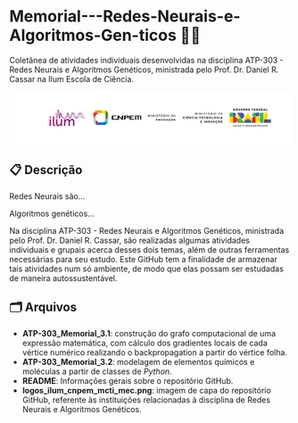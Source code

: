 # Memorial---Redes-Neurais-e-Algoritmos-Gen-ticos 🧠🧬
Coletânea de atividades individuais desenvolvidas na disciplina ATP-303 - Redes Neurais e Algoritmos Genéticos, ministrada pelo Prof. Dr. Daniel R. Cassar na Ilum Escola de Ciência.

<img aling="center" width=900 src="./logos_ilum_cnpem_mcti_mec.png">

## 📋 Descrição

Redes Neurais são...

Algoritmos genéticos...

Na disciplina ATP-303 - Redes Neurais e Algoritmos Genéticos, ministrada pelo Prof. Dr. Daniel R. Cassar, são realizadas algumas atividades individuais e grupais acerca desses dois temas, além de outras ferramentas necessárias para seu estudo. Este GitHub tem a finalidade de armazenar tais atividades num só ambiente, de modo que elas possam ser estudadas de maneira autossustentável.

## 🗂️ Arquivos 
* **ATP-303_Memorial_3.1**: construção do grafo computacional de uma expressão matemática, com cálculo dos gradientes locais de cada vértice numérico realizando o backpropagation a partir do vértice folha.
* **ATP-303_Memorial_3.2**: modelagem de elementos químicos e moléculas a partir de classes de *Python*.
* **README**: Informações gerais sobre o repositório GitHub.
* **logos_ilum_cnpem_mcti_mec.png**: imagem de capa do repositório GitHub, referente às instituições relacionadas à disciplina de Redes Neurais e Algoritmos Genéticos.
